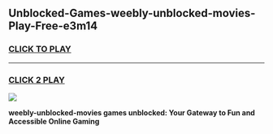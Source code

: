 
## Unblocked-Games-weebly-unblocked-movies-Play-Free-e3m14
<h3>
<a href="https://premium76.site?title=weebly-unblocked-movies&ref=23A">CLICK TO PLAY</a></h3>
<hr>

<h3>
<a href="https://premium76.site?title=weebly-unblocked-movies&ref=23A">CLICK 2 PLAY</a>
  
</h3>

<a href="https://premium76.site?title=weebly-unblocked-movies&ref=23A"><img src="https://clearcache.store/games.png"></a>


**weebly-unblocked-movies games unblocked: Your Gateway to Fun and Accessible Online Gaming**
